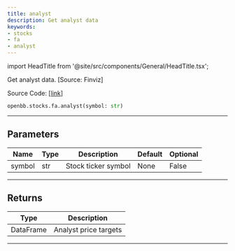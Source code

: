 ```yaml
---
title: analyst
description: Get analyst data
keywords:
- stocks
- fa
- analyst
---
```


import HeadTitle from '@site/src/components/General/HeadTitle.tsx';

<HeadTitle title="stocks.fa.analyst - Reference | OpenBB SDK Docs" />

Get analyst data. [Source: Finviz]

Source Code: [[link](https://github.com/OpenBB-finance/OpenBBTerminal/tree/main/openbb_terminal/stocks/fundamental_analysis/finviz_model.py#L45)]

```python wordwrap
openbb.stocks.fa.analyst(symbol: str)
```

---

## Parameters

| Name | Type | Description | Default | Optional |
| ---- | ---- | ----------- | ------- | -------- |
| symbol | str | Stock ticker symbol | None | False |


---

## Returns

| Type | Description |
| ---- | ----------- |
| DataFrame | Analyst price targets |
---

